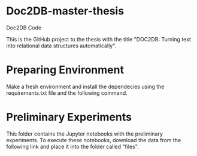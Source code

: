 # Doc2DB-master-thesis
Doc2DB Code

This is the GitHub project to the thesis with the title "DOC2DB: Turning text into relational data structures automatically".

# Preparing Environment
Make a fresh environment and install the dependecies using the requirements.txt file and the following command.


# Preliminary Experiments
This folder contains the Jupyter notebooks with the preliminary experiments.
To execute these notebooks, download the data from the following link and place it into the folder called "files".
